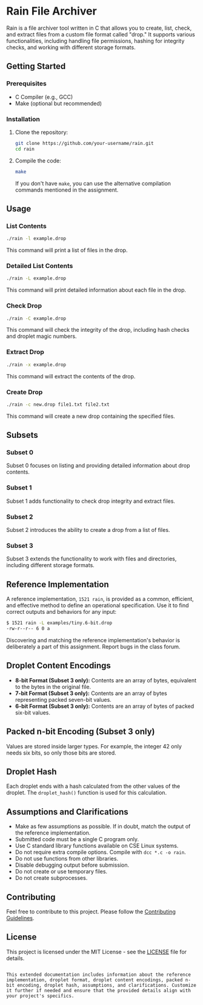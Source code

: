# Rain File Archiver

Rain is a file archiver tool written in C that allows you to create, list, check, and extract files from a custom file format called "drop." It supports various functionalities, including handling file permissions, hashing for integrity checks, and working with different storage formats.

## Getting Started

### Prerequisites

- C Compiler (e.g., GCC)
- Make (optional but recommended)

### Installation

1. Clone the repository:

   ```bash
   git clone https://github.com/your-username/rain.git
   cd rain
   ```

2. Compile the code:

   ```bash
   make
   ```

   If you don't have `make`, you can use the alternative compilation commands mentioned in the assignment.

## Usage

### List Contents

```bash
./rain -l example.drop
```

This command will print a list of files in the drop.

### Detailed List Contents

```bash
./rain -L example.drop
```

This command will print detailed information about each file in the drop.

### Check Drop

```bash
./rain -C example.drop
```

This command will check the integrity of the drop, including hash checks and droplet magic numbers.

### Extract Drop

```bash
./rain -x example.drop
```

This command will extract the contents of the drop.

### Create Drop

```bash
./rain -c new.drop file1.txt file2.txt
```

This command will create a new drop containing the specified files.

## Subsets

### Subset 0

Subset 0 focuses on listing and providing detailed information about drop contents.

### Subset 1

Subset 1 adds functionality to check drop integrity and extract files.

### Subset 2

Subset 2 introduces the ability to create a drop from a list of files.

### Subset 3

Subset 3 extends the functionality to work with files and directories, including different storage formats.

## Reference Implementation

A reference implementation, `1521 rain`, is provided as a common, efficient, and effective method to define an operational specification. Use it to find correct outputs and behaviors for any input:

```bash
$ 1521 rain -L examples/tiny.6-bit.drop
-rw-r--r-- 6 0 a
```

Discovering and matching the reference implementation's behavior is deliberately a part of this assignment. Report bugs in the class forum.

## Droplet Content Encodings

- **8-bit Format (Subset 3 only):** Contents are an array of bytes, equivalent to the bytes in the original file.
- **7-bit Format (Subset 3 only):** Contents are an array of bytes representing packed seven-bit values.
- **6-bit Format (Subset 3 only):** Contents are an array of bytes of packed six-bit values.

## Packed n-bit Encoding (Subset 3 only)

Values are stored inside larger types. For example, the integer 42 only needs six bits, so only those bits are stored.

## Droplet Hash

Each droplet ends with a hash calculated from the other values of the droplet. The `droplet_hash()` function is used for this calculation.

## Assumptions and Clarifications
- Make as few assumptions as possible. If in doubt, match the output of the reference implementation.
- Submitted code must be a single C program only.
- Use C standard library functions available on CSE Linux systems.
- Do not require extra compile options. Compile with `dcc *.c -o rain`.
- Do not use functions from other libraries.
- Disable debugging output before submission.
- Do not create or use temporary files.
- Do not create subprocesses.

## Contributing

Feel free to contribute to this project. Please follow the [Contributing Guidelines](CONTRIBUTING.md).

## License

This project is licensed under the MIT License - see the [LICENSE](LICENSE) file for details.
```

This extended documentation includes information about the reference implementation, droplet format, droplet content encodings, packed n-bit encoding, droplet hash, assumptions, and clarifications. Customize it further if needed and ensure that the provided details align with your project's specifics.
